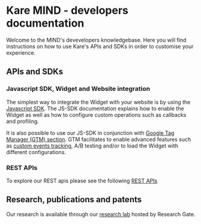 # Kare MIND - developers documentation

Welcome to the MIND's devevelopers knowledgebase. Here you will find instructions on how to use Kare's APIs and SDKs in order to customise your experience. 

## APIs and SDKs

### Javascript SDK, Widget and Website integration

The simplest way to integrate the Widget with your website is by using the [Javascript SDK](./javascript-sdk). The JS-SDK documentation explains how to enable the Widget as well as how to configure custom operations such as callbacks and profiling. 

It is also possible to use our JS-SDK in conjunction with [Google Tag Manager (GTM) section](./google-tag-manager). GTM facilitates to enable advanced features such as [custom events tracking](./tracking-documentation), A/B testing and/or to load the Widget with different configurations.


### REST APIs

To explore our REST apis please see the following [REST APIs](http://gluru-docs.s3-website-eu-west-1.amazonaws.com/public/)

## Research, publications and patents

Our research is available through our [research lab](https://www.researchgate.net/lab/KARE-Knowledgeware-Michele-Sama) hosted by Research Gate. 


<script>
  window.GLR = {
    appId: 'dd940b54-b7d6-4372-9829-9287218bfb00'
  };
  (function(w, d, s){
    var j = document.createElement(s); j.async = 1; j.type = 'text/javascript'; j.src = 'https://widget.eu.karehq.com/latest.js';
    w.GLR = w.GLR || {};
    d.getElementsByTagName('head')[0].appendChild(j);
  })(window, document, 'script');
</script>
